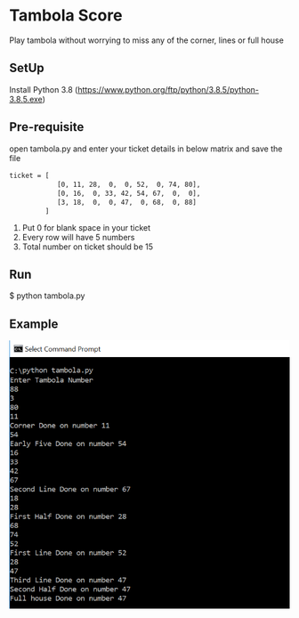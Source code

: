 # Tambola Score

Play tambola without worrying to miss any of the corner, lines or full house

## SetUp

Install Python 3.8 (https://www.python.org/ftp/python/3.8.5/python-3.8.5.exe)

## Pre-requisite

open tambola.py and enter your ticket details in below matrix and save the file
```
ticket = [
            [0, 11, 28,  0,  0, 52,  0, 74, 80],
            [0, 16,  0, 33, 42, 54, 67,  0,  0],
            [3, 18,  0,  0, 47,  0, 68,  0, 88]
         ]
```

1. Put 0 for blank space in your ticket
2. Every row will have 5 numbers
3. Total number on ticket should be 15

## Run

$ python tambola.py

## Example

![](https://github.com/anuragal/tambola_score/blob/master/example.png)

